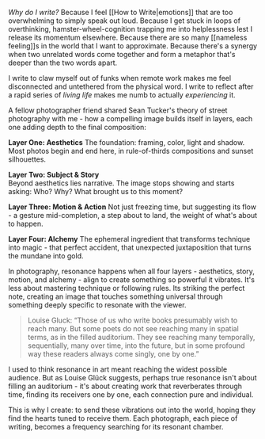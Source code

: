 *Why do I write?*
Because I feel [[How to Write|emotions]] that are too overwhelming to simply speak out loud. Because I get stuck in loops of overthinking, hamster-wheel-cognition trapping me into helplessness lest I release its momentum elsewhere. Because there are so many [[nameless feeling]]s in the world that I want to approximate. Because there's a synergy when two unrelated words come together and form a metaphor that's deeper than the two words apart. 

I write to claw myself out of funks when remote work makes me feel disconnected and untethered from the physical word. I write to reflect after a rapid series of *living life* makes me numb to actually *experiencing* it.

A fellow photographer friend shared Sean Tucker's theory of street photography with me - how a compelling image builds itself in layers, each one adding depth to the final composition:

**Layer One: Aesthetics**
The foundation: framing, color, light and shadow. Most photos begin and end here, in rule-of-thirds compositions and sunset silhouettes.

**Layer Two: Subject & Story**  
Beyond aesthetics lies narrative. The image stops showing and starts asking: Who? Why? What brought us to this moment?

**Layer Three: Motion & Action**
Not just freezing time, but suggesting its flow - a gesture mid-completion, a step about to land, the weight of what's about to happen.

**Layer Four: Alchemy**
The ephemeral ingredient that transforms technique into magic - that perfect accident, that unexpected juxtaposition that turns the mundane into gold.

In photography, resonance happens when all four layers - aesthetics, story, motion, and alchemy - align to create something so powerful it vibrates. It's less about mastering technique or following rules. Its striking the perfect note, creating an image that touches something universal through something deeply specific to resonate with the viewer.

>  Louise Gluck: “Those of us who write books presumably wish to reach many. But some poets do not see reaching many in spatial terms, as in the filled auditorium. They see reaching many temporally, sequentially, many over time, into the future, but in some profound way these readers always come singly, one by one.”

I used to think resonance in art meant reaching the widest possible audience. But as Louise Glück suggests, perhaps true resonance isn't about filling an auditorium - it's about creating work that reverberates through time, finding its receivers one by one, each connection pure and individual.

 This is why I create: to send these vibrations out into the world, hoping they find the hearts tuned to receive them. Each photograph, each piece of writing, becomes a frequency searching for its resonant chamber.
